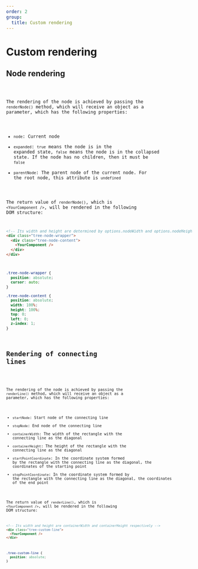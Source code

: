 ```yaml
---
order: 2
group:
  title: Custom rendering
---
```


# Custom rendering

## Node rendering

<code src="./RenderNode.jsx" />

The rendering of the node is achieved by passing the `renderNode()` method, which will receive an object as a parameter, which has the following properties:

- `node`: Current node
- `expanded`: `true` means the node is in the expanded state, `false` means the node is in the collapsed state. If the node has no children, then it must be `false`
- `parentNode`: The parent node of the current node. For the root node, this attribute is `undefined`

The return value of `renderNode()`, which is `<YourComponent />`, will be rendered in the following DOM structure:

```html
<!-- Its width and height are determined by options.nodeWidth and options.nodeHeight respectively -->
<div class="tree-node-wrapper">
  <div class="tree-node-content">
    <YourComponent />
  </div>
</div>
```

```css
.tree-node-wrapper {
  position: absolute;
  cursor: auto;
}

.tree-node-content {
  position: absolute;
  width: 100%;
  height: 100%;
  top: 0;
  left: 0;
  z-index: 1;
}
```

## Rendering of connecting lines

<code src="./RenderLine.jsx" />

The rendering of the node is achieved by passing the `renderLine()` method, which will receive an object as a parameter, which has the following properties:

- `startNode`: Start node of the connecting line
- `stopNode`: End node of the connecting line
- `containerWidth`: The width of the rectangle with the connecting line as the diagonal
- `containerHeight`: The height of the rectangle with the connecting line as the diagonal
- `startPointCoordinate`: In the coordinate system formed by the rectangle with the connecting line as the diagonal, the coordinates of the starting point
- `stopPointCoordinate`: In the coordinate system formed by the rectangle with the connecting line as the diagonal, the coordinates of the end point

The return value of `renderLine()`, which is `<YourComponent />`, will be rendered in the following DOM structure:

```html
<!-- Its width and height are containerWidth and containerHeight respectively -->
<div class="tree-custom-line">
  <YourComponent />
</div>
```

```css
.tree-custom-line {
  position: absolute;
}
```
